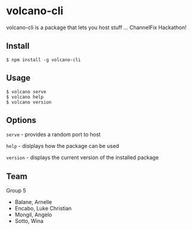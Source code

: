 # volcano-cli
volcano-cli is a package that lets you host stuff ... ChannelFix Hackathon!

## Install
```
$ npm install -g volcano-cli
```

## Usage
```
$ volcano serve
$ volcano help
$ volcano version
```

## Options

`serve`       - provides a random port to host

`help`        - dislplays how the package can be used

`version`     - displays the current version of the installed package

## Team

Group 5

* Balane, Arnelle
* Encabo, Luke Christian
* Mongil, Angelo
* Sotto, Wina
